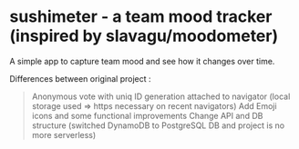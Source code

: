# sushimeter - a team mood tracker (inspired by slavagu/moodometer)

A simple app to capture team mood and see how it changes over time.

Differences between original project :
> Anonymous vote with uniq ID generation attached to navigator (local storage used => https necessary on recent navigators)
> Add Emoji icons and some functional improvements
> Change API and DB structure (switched DynamoDB to PostgreSQL DB and project is no more serverless)

